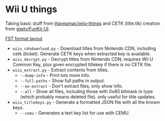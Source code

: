 # Wii U things
Taking basic stuff from [ihaveamac/wiiu-things](https://github.com/ihaveamac/wiiu-things) and CETK (title.tik) creation from [giwty/FunKii-UI](https://github.com/giwty/FunKii-UI).

[FST format layout](https://github.com/ihaveamac/wiiu-things/wiki/FST)

* `wiiu_cdndownload.py` - Download titles from Nintendo CDN, including cetk (ticket). Generate CETK keys when extracted key is available.
* `wiiu_decrypt.py` - Decrypt titles from Nintendo CDN; requires Wii U Common Key, plus given encrypted titlekey if there is no CETK file.
* `wiiu_extract.py` - Extract contents from titles.
  * `--dump-info` - Print lots more info.
  * `--full-paths` - Show full paths in output.
  * `--no-extract` - Don't extract files, only show info.
  * `--all` - Show all files, including those with 0x80 bitmask in type (which probably means deleted file). only useful for title updates.
* `wiiu_titlekeys.py` - Generate a formatted JSON file with all the known keys.
  * `--cemu` - Generates a text key list for use with CEMU.
